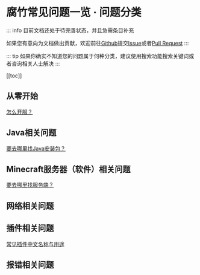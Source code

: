 # 腐竹常见问题一览 · 问题分类

::: info
目前文档还处于待完善状态，并且急需条目补充

如果您有意向为文档做出贡献，欢迎前往[Github](https://github.com/Yang-qwq/MCServerOwnerFaqs)提交[Issue](https://github.com/Yang-qwq/MCServerOwnerFaqs/issues)或者[Pull Request](https://github.com/Yang-qwq/MCServerOwnerFaqs/pulls)
:::

::: tip
如果你确实不知道您的问题属于何种分类，建议使用搜索功能搜索关键词或者咨询相关人士解决
:::

[[toc]]

## 从零开始

[怎么开服？](./fully-newbie.md)

## Java相关问题

[要去哪里找Java安装包？](./find-java.md)

## Minecraft服务器（软件）相关问题

[要去哪里找服务端？](./get-minecraft-server-jar.md)

## 网络相关问题

## 插件相关问题

[常见插件中文名称与用途](./plugins-table.md)

## 报错相关问题
